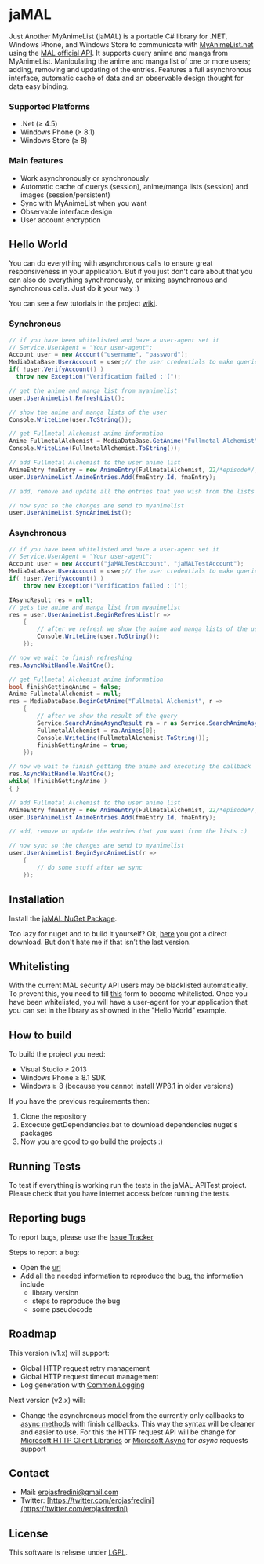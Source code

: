 # jaMAL
Just Another MyAnimeList (jaMAL) is a portable C# library for .NET, Windows Phone, and Windows Store to communicate with [MyAnimeList.net](http://myanimelist.net/) using the [MAL official API](http://myanimelist.net/modules.php?go=api). It supports query anime and manga from MyAnimeList. Manipulating the anime and manga list of one or more users; adding, removing and updating of the entries. Features a full asynchronous interface, automatic cache of data and an observable design thought for data easy binding.

### Supported Platforms

* .Net (≥ 4.5)
* Windows Phone (≥ 8.1)
* Windows Store (≥ 8)

### Main features

* Work asynchronously or synchronously
* Automatic cache of querys (session), anime/manga lists (session) and images (session/persistent)
* Sync with MyAnimeList when you want
* Observable interface design
* User account encryption

## Hello World
You can do everything with asynchronous calls to ensure great responsiveness in your application. But if you just don't care about that you can also do everything synchronously, or mixing asynchronous and synchronous calls. Just do it your way :)

You can see a few tutorials in the project [wiki](https://github.com/bobxiv/jaMAL/wiki).

### Synchronous
```C#
// if you have been whitelisted and have a user-agent set it
// Service.UserAgent = "Your user-agent";
Account user = new Account("username", "password");
MediaDataBase.UserAccount = user;// the user credentials to make queries
if( !user.VerifyAccount() )
  throw new Exception("Verification failed :'(");

// get the anime and manga list from myanimelist
user.UserAnimeList.RefreshList();

// show the anime and manga lists of the user
Console.WriteLine(user.ToString());

// get Fullmetal Alchemist anime information
Anime FullmetalAlchemist = MediaDataBase.GetAnime("Fullmetal Alchemist");
Console.WriteLine(FullmetalAlchemist.ToString());

// add Fullmetal Alchemist to the user anime list
AnimeEntry fmaEntry = new AnimeEntry(FullmetalAlchemist, 22/*episode*/, MediaEntry.EntryStatus.Currently);
user.UserAnimeList.AnimeEntries.Add(fmaEntry.Id, fmaEntry);

// add, remove and update all the entries that you wish from the lists :)

// now sync so the changes are send to myanimelist
user.UserAnimeList.SyncAnimeList();
```

### Asynchronous
```C#
// if you have been whitelisted and have a user-agent set it
// Service.UserAgent = "Your user-agent";
Account user = new Account("jaMALTestAccount", "jaMALTestAccount");
MediaDataBase.UserAccount = user;// the user credentials to make queries
if( !user.VerifyAccount() )
    throw new Exception("Verification failed :'(");

IAsyncResult res = null;
// gets the anime and manga list from myanimelist
res = user.UserAnimeList.BeginRefreshList(r =>
    {
        // after we refresh we show the anime and manga lists of the user
        Console.WriteLine(user.ToString());
    });

// now we wait to finish refreshing
res.AsyncWaitHandle.WaitOne();

// get Fullmetal Alchemist anime information
bool finishGettingAnime = false;
Anime FullmetalAlchemist = null;
res = MediaDataBase.BeginGetAnime("Fullmetal Alchemist", r =>
    {
        // after we show the result of the query
        Service.SearchAnimeAsyncResult ra = r as Service.SearchAnimeAsyncResult;
        FullmetalAlchemist = ra.Animes[0];
        Console.WriteLine(FullmetalAlchemist.ToString());
        finishGettingAnime = true;
    });

// now we wait to finish getting the anime and executing the callback
res.AsyncWaitHandle.WaitOne();
while( !finishGettingAnime )
{ }

// add Fullmetal Alchemist to the user anime list
AnimeEntry fmaEntry = new AnimeEntry(FullmetalAlchemist, 22/*episode*/, MediaEntry.EntryStatus.Currently);
user.UserAnimeList.AnimeEntries.Add(fmaEntry.Id, fmaEntry);

// add, remove or update the entries that you want from the lists :)

// now sync so the changes are send to myanimelist
user.UserAnimeList.BeginSyncAnimeList(r =>
    {
        // do some stuff after we sync
    });
```

## Installation
Install the [jaMAL NuGet Package](https://www.nuget.org/packages/jaMAL/).

Too lazy for nuget and to build it yourself? Ok, [here](http://1drv.ms/1LoPHyE) you got a direct download. But don't hate me if that isn’t the last version.

## Whitelisting
With the current MAL security API users may be blacklisted automatically. To prevent this, you need to fill [this](https://atomiconline.wufoo.com/forms/mal-api-usage-notification/) form to become whitelisted. Once you have been whitelisted, you will have a user-agent for your application that you can set in the library as showned in the "Hello World" example.

## How to build
To build the project you need:
* Visual Studio ≥ 2013
* Windows Phone ≥ 8.1 SDK
* Windows ≥ 8 (because you cannot install WP8.1 in older versions)

If you have the previous requirements then:

1.  Clone the repository
2.  Excecute getDependencies.bat to download dependencies nuget's packages
3.  Now you are good to go build the projects :)

## Running Tests
To test if everything is working run the tests in the jaMAL-APITest project. Please check that you have internet access before running the tests.

## Reporting bugs
To report bugs, please use the [Issue Tracker](https://github.com/bobxiv/jaMAL/issues)

Steps to report a bug:
* Open the [url](https://github.com/bobxiv/jaMAL/issues/new)
* Add all the needed information to reproduce the bug, the information include
    * library version
    * steps to reproduce the bug
    * some pseudocode

## Roadmap
This version (v1.x) will support:
* Global HTTP request retry management
* Global HTTP request timeout management
* Log generation with [Common.Logging](https://www.nuget.org/packages/Common.Logging/)

Next version (v2.x) will:
* Change the asynchronous model from the currently only callbacks to [async methods](https://msdn.microsoft.com/en-us/library/hh191443.aspx) with finish callbacks. This way the syntax  will be cleaner and easier to use. For this the HTTP request API will be change for [Microsoft HTTP Client Libraries](https://www.nuget.org/packages/Microsoft.Net.Http) or [Microsoft Async](https://www.nuget.org/packages/Microsoft.Bcl.Async/) for *async* requests support

## Contact

* Mail: erojasfredini@gmail.com
* Twitter: [https://twitter.com/erojasfredini](https://twitter.com/erojasfredini)

## License
This software is release under [LGPL](http://www.gnu.org/licenses/lgpl.html).
